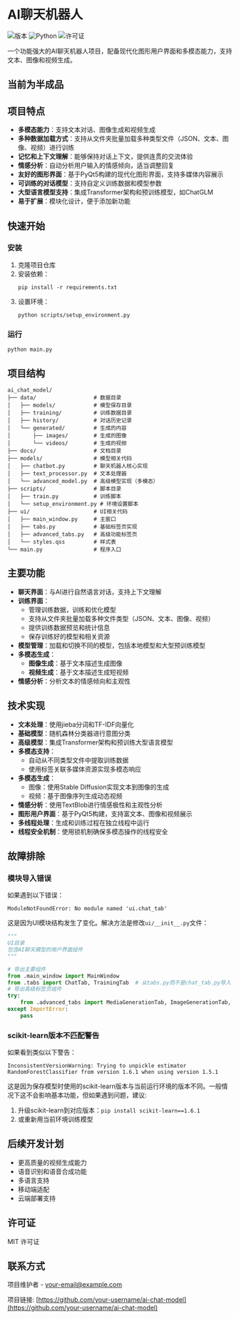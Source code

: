 # AI聊天机器人

![版本](https://img.shields.io/badge/版本-2.1.0-blue)
![Python](https://img.shields.io/badge/Python-3.10+-green)
![许可证](https://img.shields.io/badge/许可证-MIT-yellow)

一个功能强大的AI聊天机器人项目，配备现代化图形用户界面和多模态能力，支持文本、图像和视频生成。

## 当前为半成品

## 项目特点

- **多模态能力**：支持文本对话、图像生成和视频生成
- **多种数据加载方式**：支持从文件夹批量加载多种类型文件（JSON、文本、图像、视频）进行训练
- **记忆和上下文理解**：能够保持对话上下文，提供连贯的交流体验
- **情感分析**：自动分析用户输入的情感倾向，适当调整回复
- **友好的图形界面**：基于PyQt5构建的现代化图形界面，支持多媒体内容展示
- **可训练的对话模型**：支持自定义训练数据和模型参数
- **大型语言模型支持**：集成Transformer架构和预训练模型，如ChatGLM
- **易于扩展**：模块化设计，便于添加新功能

## 快速开始

### 安装

1. 克隆项目仓库
2. 安装依赖：
   ```
   pip install -r requirements.txt
   ```
3. 设置环境：
   ```
   python scripts/setup_environment.py
   ```

### 运行

```
python main.py
```

## 项目结构

```
ai_chat_model/
├── data/                  # 数据目录
│   ├── models/            # 模型保存目录
│   ├── training/          # 训练数据目录
│   ├── history/           # 对话历史记录
│   └── generated/         # 生成的内容
│       ├── images/        # 生成的图像
│       └── videos/        # 生成的视频
├── docs/                  # 文档目录
├── models/                # 模型相关代码
│   ├── chatbot.py         # 聊天机器人核心实现
│   ├── text_processor.py  # 文本处理器
│   └── advanced_model.py  # 高级模型实现（多模态）
├── scripts/               # 脚本目录
│   ├── train.py           # 训练脚本
│   └── setup_environment.py # 环境设置脚本
├── ui/                    # UI相关代码
│   ├── main_window.py     # 主窗口
│   ├── tabs.py            # 基础标签页实现
│   ├── advanced_tabs.py   # 高级功能标签页
│   └── styles.qss         # 样式表
└── main.py                # 程序入口
```

## 主要功能

- **聊天界面**：与AI进行自然语言对话，支持上下文理解
- **训练界面**：
  - 管理训练数据，训练和优化模型
  - 支持从文件夹批量加载多种文件类型（JSON、文本、图像、视频）
  - 提供训练数据预览和统计信息
  - 保存训练好的模型和相关资源
- **模型管理**：加载和切换不同的模型，包括本地模型和大型预训练模型
- **多模态生成**：
  - **图像生成**：基于文本描述生成图像
  - **视频生成**：基于文本描述生成短视频
- **情感分析**：分析文本的情感倾向和主观性

## 技术实现

- **文本处理**：使用jieba分词和TF-IDF向量化
- **基础模型**：随机森林分类器进行意图分类
- **高级模型**：集成Transformer架构和预训练大型语言模型
- **多模态支持**：
  - 自动从不同类型文件中提取训练数据
  - 使用标签关联多媒体资源实现多模态响应
- **多模态生成**：
  - 图像：使用Stable Diffusion实现文本到图像的生成
  - 视频：基于图像序列生成动态视频
- **情感分析**：使用TextBlob进行情感极性和主观性分析
- **图形用户界面**：基于PyQt5构建，支持富文本、图像和视频展示
- **多线程处理**：生成和训练过程在独立线程中运行
- **线程安全机制**：使用锁机制确保多模态操作的线程安全

## 故障排除

### 模块导入错误

如果遇到以下错误：
```
ModuleNotFoundError: No module named 'ui.chat_tab'
```

这是因为UI模块结构发生了变化。解决方法是修改`ui/__init__.py`文件：

```python
"""
UI目录
包含AI聊天模型的用户界面组件
"""

# 导出主要组件
from .main_window import MainWindow
from .tabs import ChatTab, TrainingTab  # 从tabs.py而不是chat_tab.py导入
# 导出高级标签页组件
try:
    from .advanced_tabs import MediaGenerationTab, ImageGenerationTab, VideoGenerationTab
except ImportError:
    pass
```

### scikit-learn版本不匹配警告

如果看到类似以下警告：
```
InconsistentVersionWarning: Trying to unpickle estimator RandomForestClassifier from version 1.6.1 when using version 1.5.1
```

这是因为保存模型时使用的scikit-learn版本与当前运行环境的版本不同。一般情况下这不会影响基本功能，但如果遇到问题，建议:
1. 升级scikit-learn到对应版本：`pip install scikit-learn==1.6.1`
2. 或重新用当前环境训练模型

## 后续开发计划

- 更高质量的视频生成能力
- 语音识别和语音合成功能
- 多语言支持
- 移动端适配
- 云端部署支持

## 许可证

MIT 许可证

## 联系方式

项目维护者 - your-email@example.com

项目链接: [https://github.com/your-username/ai-chat-model](https://github.com/your-username/ai-chat-model) 